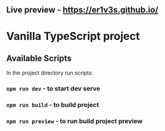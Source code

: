 ## Live preview - **https://er1v3s.github.io/**

# Vanilla TypeScript project

## Available Scripts

In the project directory run scripts:

### `npm run dev` - to start dev serve

### `npm run build` - to build project

### `npm run preview` - to run build project preview

